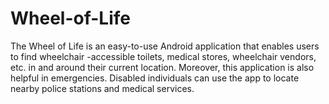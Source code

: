 # Wheel-of-Life
The Wheel of Life is an easy-to-use Android application that enables users to find wheelchair -accessible toilets, medical stores, wheelchair vendors, etc. in and around their current location. Moreover, this application is also helpful in emergencies. Disabled individuals can use the app  to locate nearby police stations and medical services.
